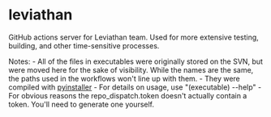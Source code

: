 # leviathan
GitHub actions server for Leviathan team. Used for more extensive testing, building, and other time-sensitive processes.

Notes:
    - All of the files in executables were originally stored on the SVN, but were moved here for the sake of visibility. While the names are the same, the paths used in the workflows won't line up with them.
        - They were compiled with [pyinstaller](https://pyinstaller.org/en/stable/)
        - For details on usage, use "(executable) --help"
    - For obvious reasons the repo_dispatch.token doesn't actually contain a token. You'll need to generate one yourself.
